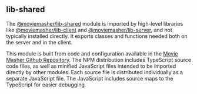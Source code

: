 ## lib-shared

The 
[@moviemasher/lib-shared](https://www.npmjs.com/package/@moviemasher/lib-shared)
module is imported by high-level libraries like 
[@moviemasher/lib-client](https://www.npmjs.com/package/@moviemasher/lib-client) 
and
[@moviemasher/lib-server](https://www.npmjs.com/package/@moviemasher/lib-server),
and not typically installed directly. 
It exports classes and functions needed both on the server and in the client.

This module is built from code and configuration available in the
[Movie Masher Github Repository](https://github.com/moviemasher/moviemasher.js).
The NPM distribution includes TypeScript source code files, as well as minified 
JavaScript files intended to be imported 
directly by other modules. Each source file is distributed individually as a
separate JavaScript file. The JavaScript includes source maps to the 
TypeScript for easier debugging. 
